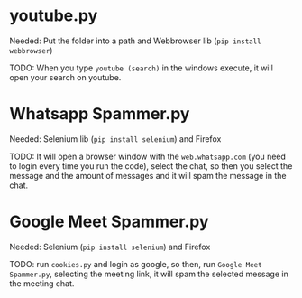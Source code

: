 # youtube.py

Needed:
Put the folder into a path and Webbrowser lib (`pip install webbrowser`)

TODO: When you type `youtube (search)` in the windows execute, it will open your search on youtube.

# Whatsapp Spammer.py

Needed:
Selenium lib (`pip install selenium`) and Firefox

TODO: It will open a browser window with the `web.whatsapp.com` (you need to login every time you run the code), select the chat, so then you select the message and the amount of messages and it will spam the message in the chat.

# Google Meet Spammer.py

Needed:
Selenium (`pip install selenium`) and Firefox

TODO: run `cookies.py` and login as google, so then, run `Google Meet Spammer.py`, selecting the meeting link, it will spam the selected message in the meeting chat.
